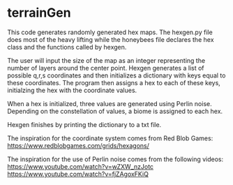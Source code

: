 # terrainGen

This code generates randomly generated hex maps. The hexgen.py file does most of the heavy lifting
while the honeybees file declares the hex class and the functions called by hexgen.

The user will input the size of the map as an integer representing the number of layers around the
center point. Hexgen generates a list of possible q,r,s coordinates and then initializes a dictionary
with keys equal to these coordinates. The program then assigns a hex to each of these keys, initialzing
the hex with the coordinate values.

When a hex is initialized, three values are generated using Perlin noise. Depending on the constellation
of values, a biome is assigned to each hex. 

Hexgen finishes by printing the dictionary to a txt file.

The inspiration for the coordinate system comes from Red Blob Games: https://www.redblobgames.com/grids/hexagons/

The inspiration for the use of Perlin noise comes from the following videos:
https://www.youtube.com/watch?v=wZXW_nzJotc
https://www.youtube.com/watch?v=fjZAgoxFKiQ